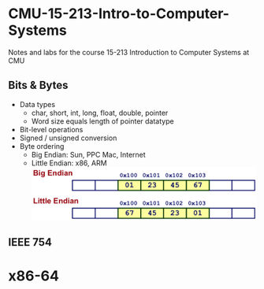 # CMU-15-213-Intro-to-Computer-Systems
Notes and labs for the course 15-213 Introduction to Computer Systems at CMU

## Bits & Bytes
* Data types
    * char, short, int, long, float, double, pointer
    * Word size equals length of pointer datatype
* Bit-level operations
* Signed / unsigned conversion
* Byte ordering
    * Big Endian: Sun, PPC Mac, Internet
    * Little Endian: x86, ARM
    ![](Note_Images/endian.png)

## IEEE 754

# x86-64